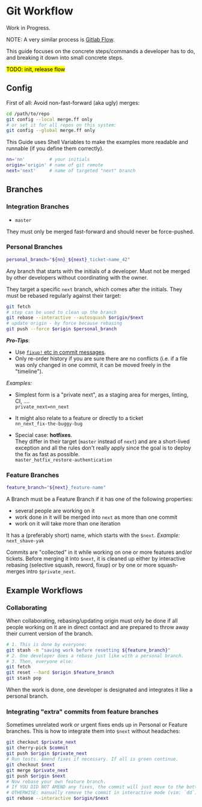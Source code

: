 # Git Workflow

Work in Progress.  

NOTE: A very similar process is
[Gitlab Flow](http://doc.gitlab.com/ee/workflow/gitlab_flow.html).

This guide focuses on the concrete steps/commands a developer has to do,
and breaking it down into small concrete steps.

<mark>TODO: init, release flow</mark>


## Config

First of all: Avoid non-fast-forward (aka ugly) merges:

```bash
cd /path/to/repo
git config --local merge.ff only
# or set it for all repos on this system:
git config --global merge.ff only
```

This Guide uses Shell Variables to make the examples more readable and runnable (if you define them correctly).

```bash
nn='nn'         # your initials
origin='origin' # name of git remote
next='next'     # name of targeted "next" branch
```

## Branches

### Integration Branches

- `master`

They must only be merged fast-forward and should never be force-pushed.

### Personal Branches

```bash
personal_branch="${nn}_${next}_ticket-name_42"
```

Any branch that starts with the initials of a developer.
Must not be merged by other developers without coordinating with the owner.

They target a specific `next` branch, which comes after the initials.
They must be rebased regularly against their target:

```bash
git fetch
# step can be used to clean up the branch
git rebase --interactive --autosquash $origin/$next
# update origin - by force because rebasing
git push --force $origin $personal_branch
```

***Pro-Tips***:

- Use [`fixup!` etc in commit messages](http://git-scm.com/docs/git-rebase).
- Only re-order history if you are sure there are no conflicts
  (i.e. if a file was only changed in one commit, it can be moved freely in the "timeline").

*Examples:*

- Simplest form is a "private next",
as a staging area for merges, linting, CI, ….  
  `private_next=nn_next`

- It might also relate to a feature or directly to a ticket  
  `nn_next_fix-the-buggy-bug`

- Special case: **hotfixes**.  
They differ in their target (`master` instead of `next`)
and are a short-lived exception and all the rules don't really apply
since the goal is to deploy the fix as fast as possible.  
  `master_hotfix_restore-authentication`

### Feature Branches

```bash
feature_branch="${next}_feature-name"
```

A Branch must be a Feature Branch if it has one of the following properties:
- several people are working on it
- work done in it will be merged into `next` as more than one commit
- work on it will take more than one iteration

It has a (preferably short) name, which starts with the `$next`.
*Example:* `next_shave-yak`

Commits are "collected" in it while working on
one or more features and/or tickets.
Before merging it into `$next`, it is cleaned up either by
interactive rebasing (selective squash, reword, fixup) or by one or more
squash-merges intro `$private_next`.

## Example Workflows

### Collaborating

When collaborating, rebasing/updating origin must only be done
if all people working on it are in direct contact
and are prepared to throw away their current version of the branch.

```bash
# 1. This is done by everyone:
git stash -m "saving work before resetting ${feature_branch}"
# 2. One developer does a rebase just like with a personal branch.
# 3. Then, everyone else:
git fetch
git reset --hard $origin $feature_branch
git stash pop
```

When the work is done, one developer is designated and integrates it
like a personal branch.

### Integrating "extra" commits from feature branches

Sometimes unrelated work or urgent fixes ends up in Personal or Feature branches.
This is how to integrate them into `$next` without headaches:

```bash
git checkout $private_next
git cherry-pick $commit
git push $origin $private_next
# Run tests. Amend fixes if necessary. If all is green continue.
git checkout $next
git merge $private_next
git push $origin $next
# Now rebase your own feature branch.
# If YOU DID NOT AMEND any fixes, the commit will just move to the bottom.
# OTHERWISE: manually remove the commit in interactive mode (vim: `dd`)
git rebase --interactive $origin/$next
```
